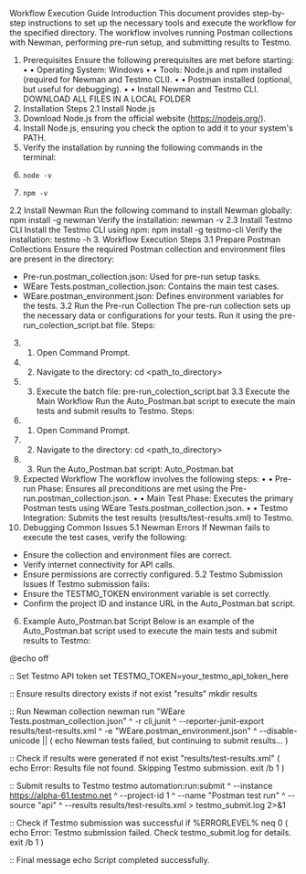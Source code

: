 Workflow Execution Guide
Introduction
This document provides step-by-step instructions to set up the necessary tools and execute the workflow for the specified directory. The workflow involves running Postman collections with Newman, performing pre-run setup, and submitting results to Testmo.
1. Prerequisites
Ensure the following prerequisites are met before starting:
•	• Operating System: Windows
•	• Tools: Node.js and npm installed (required for Newman and Testmo CLI).
•	• Postman installed (optional, but useful for debugging).
•	• Install Newman and Testmo CLI.
DOWNLOAD ALL FILES IN A LOCAL FOLDER
3. Installation Steps
2.1 Install Node.js
1. Download Node.js from the official website (https://nodejs.org/).
2. Install Node.js, ensuring you check the option to add it to your system's PATH.
3. Verify the installation by running the following commands in the terminal:
1.	   node -v
2.	   npm -v
2.2 Install Newman
Run the following command to install Newman globally:
npm install -g newman
Verify the installation:
newman -v
2.3 Install Testmo CLI
Install the Testmo CLI using npm:
npm install -g testmo-cli
Verify the installation:
testmo -h
3. Workflow Execution Steps
3.1 Prepare Postman Collections
Ensure the required Postman collection and environment files are present in the directory:
- Pre-run.postman_collection.json: Used for pre-run setup tasks.
- WEare Tests.postman_collection.json: Contains the main test cases.
- WEare.postman_environment.json: Defines environment variables for the tests.
3.2 Run the Pre-run Collection
The pre-run collection sets up the necessary data or configurations for your tests. Run it using the pre-run_colection_script.bat file.
Steps:
3.	1. Open Command Prompt.
4.	2. Navigate to the directory:
   cd <path_to_directory>
5.	3. Execute the batch file:
   pre-run_colection_script.bat
3.3 Execute the Main Workflow
Run the Auto_Postman.bat script to execute the main tests and submit results to Testmo.
Steps:
6.	1. Open Command Prompt.
7.	2. Navigate to the directory:
   cd <path_to_directory>
8.	3. Run the Auto_Postman.bat script:
   Auto_Postman.bat
4. Expected Workflow
The workflow involves the following steps:
•	• Pre-run Phase: Ensures all preconditions are met using the Pre-run.postman_collection.json.
•	• Main Test Phase: Executes the primary Postman tests using WEare Tests.postman_collection.json.
•	• Testmo Integration: Submits the test results (results/test-results.xml) to Testmo.
5. Debugging Common Issues
5.1 Newman Errors
If Newman fails to execute the test cases, verify the following:
- Ensure the collection and environment files are correct.
- Verify internet connectivity for API calls.
- Ensure permissions are correctly configured.
5.2 Testmo Submission Issues
If Testmo submission fails:
- Ensure the TESTMO_TOKEN environment variable is set correctly.
- Confirm the project ID and instance URL in the Auto_Postman.bat script.
6. Example Auto_Postman.bat Script
Below is an example of the Auto_Postman.bat script used to execute the main tests and submit results to Testmo:

@echo off

:: Set Testmo API token
set TESTMO_TOKEN=your_testmo_api_token_here

:: Ensure results directory exists
if not exist "results" mkdir results

:: Run Newman collection
newman run "WEare Tests.postman_collection.json" ^
  -r cli,junit ^
  --reporter-junit-export results/test-results.xml ^
  -e "WEare.postman_environment.json" ^
  --disable-unicode || (
    echo Newman tests failed, but continuing to submit results...
)

:: Check if results were generated
if not exist "results/test-results.xml" (
    echo Error: Results file not found. Skipping Testmo submission.
    exit /b 1
)

:: Submit results to Testmo
testmo automation:run:submit ^
  --instance https://alpha-61.testmo.net ^
  --project-id 1 ^
  --name "Postman test run" ^
  --source "api" ^
  --results results/test-results.xml > testmo_submit.log 2>&1

:: Check if Testmo submission was successful
if %ERRORLEVEL% neq 0 (
    echo Error: Testmo submission failed. Check testmo_submit.log for details.
    exit /b 1
)

:: Final message
echo Script completed successfully.


